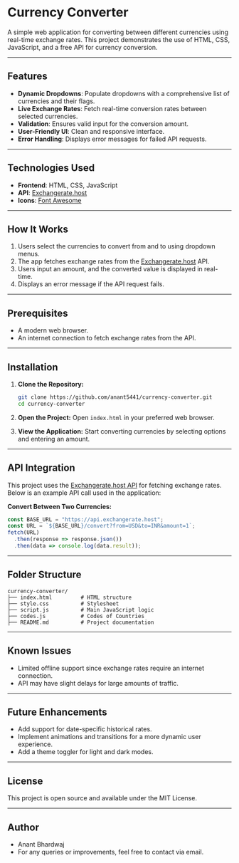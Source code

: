 # Currency Converter

A simple web application for converting between different currencies using real-time exchange rates. This project demonstrates the use of HTML, CSS, JavaScript, and a free API for currency conversion.

---

## Features

- **Dynamic Dropdowns**: Populate dropdowns with a comprehensive list of currencies and their flags.
- **Live Exchange Rates**: Fetch real-time conversion rates between selected currencies.
- **Validation**: Ensures valid input for the conversion amount.
- **User-Friendly UI**: Clean and responsive interface.
- **Error Handling**: Displays error messages for failed API requests.

---


## Technologies Used

- **Frontend**: HTML, CSS, JavaScript
- **API**: [Exchangerate.host](https://api.exchangerate.host)
- **Icons**: [Font Awesome](https://fontawesome.com/)

---

## How It Works

1. Users select the currencies to convert from and to using dropdown menus.
2. The app fetches exchange rates from the [Exchangerate.host](https://api.exchangerate.host) API.
3. Users input an amount, and the converted value is displayed in real-time.
4. Displays an error message if the API request fails.

---

## Prerequisites

- A modern web browser.
- An internet connection to fetch exchange rates from the API.

---

## Installation

1. **Clone the Repository:**
   ```bash
   git clone https://github.com/anant5441/currency-converter.git
   cd currency-converter
   ```

2. **Open the Project:**
   Open `index.html` in your preferred web browser.

3. **View the Application:**
   Start converting currencies by selecting options and entering an amount.

---

## API Integration
This project uses the [Exchangerate.host API](https://api.exchangerate.host) for fetching exchange rates. Below is an example API call used in the application:

**Convert Between Two Currencies:**
```javascript
const BASE_URL = "https://api.exchangerate.host";
const URL = `${BASE_URL}/convert?from=USD&to=INR&amount=1`;
fetch(URL)
  .then(response => response.json())
  .then(data => console.log(data.result));
```

---

## Folder Structure

```plaintext
currency-converter/
├── index.html         # HTML structure
├── style.css          # Stylesheet
├── script.js          # Main JavaScript logic
├── codes.js           # Codes of Countries
├── README.md          # Project documentation 
```

---

## Known Issues
- Limited offline support since exchange rates require an internet connection.
- API may have slight delays for large amounts of traffic.

---

## Future Enhancements

- Add support for date-specific historical rates.
- Implement animations and transitions for a more dynamic user experience.
- Add a theme toggler for light and dark modes.

---

## License

This project is open source and available under the MIT License.

---

## Author
- Anant Bhardwaj
- For any queries or improvements, feel free to contact via email.

